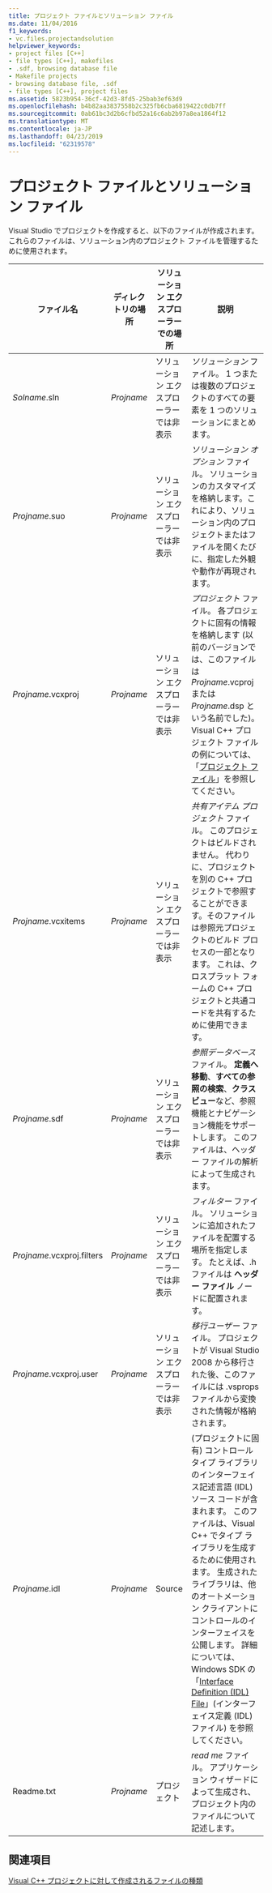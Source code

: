 ```yaml
---
title: プロジェクト ファイルとソリューション ファイル
ms.date: 11/04/2016
f1_keywords:
- vc.files.projectandsolution
helpviewer_keywords:
- project files [C++]
- file types [C++], makefiles
- .sdf, browsing database file
- Makefile projects
- browsing database file, .sdf
- file types [C++], project files
ms.assetid: 5823b954-36cf-42d3-8fd5-25bab3ef63d9
ms.openlocfilehash: b4b82aa3837558b2c325fb6cba6819422c0db7ff
ms.sourcegitcommit: 0ab61bc3d2b6cfbd52a16c6ab2b97a8ea1864f12
ms.translationtype: MT
ms.contentlocale: ja-JP
ms.lasthandoff: 04/23/2019
ms.locfileid: "62319578"
---
```

# <a name="project-and-solution-files"></a>プロジェクト ファイルとソリューション ファイル

Visual Studio でプロジェクトを作成すると、以下のファイルが作成されます。 これらのファイルは、ソリューション内のプロジェクト ファイルを管理するために使用されます。

|ファイル名|ディレクトリの場所|ソリューション エクスプローラーでの場所|説明|
|--------------|------------------------|--------------------------------|-----------------|
|*Solname*.sln|*Projname*|ソリューション エクスプローラーでは非表示|*ソリューション* ファイル。 1 つまたは複数のプロジェクトのすべての要素を 1 つのソリューションにまとめます。|
|*Projname*.suo|*Projname*|ソリューション エクスプローラーでは非表示|*ソリューション オプション* ファイル。 ソリューションのカスタマイズを格納します。これにより、ソリューション内のプロジェクトまたはファイルを開くたびに、指定した外観や動作が再現されます。|
|*Projname*.vcxproj|*Projname*|ソリューション エクスプローラーでは非表示|*プロジェクト* ファイル。 各プロジェクトに固有の情報を格納します  (以前のバージョンでは、このファイルは *Projname*.vcproj または *Projname*.dsp という名前でした)。Visual C++ プロジェクト ファイルの例については、「[プロジェクト ファイル](project-files.md)」を参照してください。|
|*Projname*.vcxitems|*Projname*|ソリューション エクスプローラーでは非表示|*共有アイテム プロジェクト* ファイル。 このプロジェクトはビルドされません。  代わりに、プロジェクトを別の C++ プロジェクトで参照することができます。そのファイルは参照元プロジェクトのビルド プロセスの一部となります。 これは、クロスプラット フォームの C++ プロジェクトと共通コードを共有するために使用できます。|
|*Projname*.sdf|*Projname*|ソリューション エクスプローラーでは非表示|*参照データベース* ファイル。 **定義へ移動**、**すべての参照の検索**、**クラス ビュー**など、参照機能とナビゲーション機能をサポートします。 このファイルは、ヘッダー ファイルの解析によって生成されます。|
|*Projname*.vcxproj.filters|*Projname*|ソリューション エクスプローラーでは非表示|*フィルター* ファイル。 ソリューションに追加されたファイルを配置する場所を指定します。 たとえば、.h ファイルは **ヘッダー ファイル** ノードに配置されます。|
|*Projname*.vcxproj.user|*Projname*|ソリューション エクスプローラーでは非表示|*移行ユーザー* ファイル。 プロジェクトが Visual Studio 2008 から移行された後、このファイルには .vsprops ファイルから変換された情報が格納されます。|
|*Projname*.idl|*Projname*|Source|(プロジェクトに固有) コントロール タイプ ライブラリのインターフェイス記述言語 (IDL) ソース コードが含まれます。 このファイルは、Visual C++ でタイプ ライブラリを生成するために使用されます。 生成されたライブラリは、他のオートメーション クライアントにコントロールのインターフェイスを公開します。 詳細については、Windows SDK の「[Interface Definition (IDL) File](/windows/desktop/Rpc/the-interface-definition-language-idl-file)」(インターフェイス定義 (IDL) ファイル) を参照してください。|
|Readme.txt|*Projname*|プロジェクト|*read me* ファイル。 アプリケーション ウィザードによって生成され、プロジェクト内のファイルについて記述します。|

## <a name="see-also"></a>関連項目

[Visual C++ プロジェクトに対して作成されるファイルの種類](file-types-created-for-visual-cpp-projects.md)
